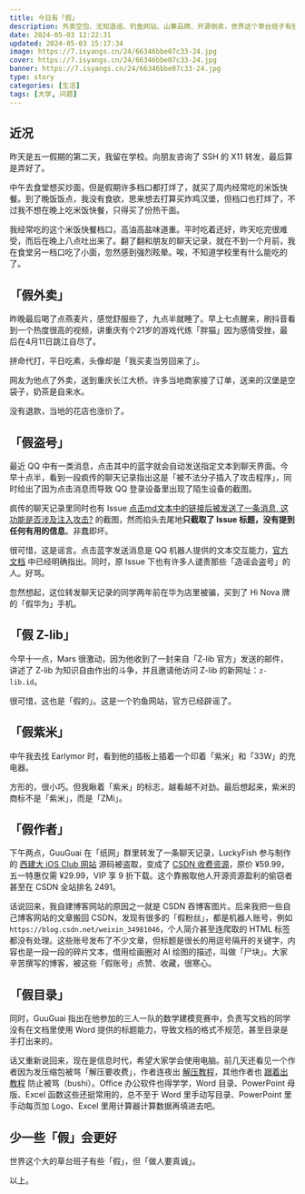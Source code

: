 ```yaml
---
title: 今日有「假」
description: 外卖空包、无知造谣、钓鱼网站、山寨品牌、开源倒卖，世界这个草台班子有些「假」。
date: 2024-05-03 12:22:31
updated: 2024-05-03 15:17:34
image: https://7.isyangs.cn/24/66346bbe07c33-24.jpg
cover: https://7.isyangs.cn/24/66346bbe07c33-24.jpg
banner: https://7.isyangs.cn/24/66346bbe07c33-24.jpg
type: story
categories: [生活]
tags: [大学, 问题]
---
```


## 近况

昨天是五一假期的第二天，我留在学校。向朋友咨询了 SSH 的 X11 转发，最后算是弄好了。

中午去食堂想买炒面，但是假期许多档口都打烊了，就买了周内经常吃的米饭快餐。到了晚饭饭点，我没有食欲，思来想去打算买炸鸡汉堡，但档口也打烊了，不过我不想在晚上吃米饭快餐，只得买了份热干面。

我经常吃的这个米饭快餐档口，高油高盐味道重。平时吃着还好，昨天吃完很难受，而后在晚上八点吐出来了。翻了翻和朋友的聊天记录，就在不到一个月前，我在食堂另一档口吃了小面，忽然感到强烈眩晕。唉，不知道学校里有什么能吃的了。

## 「假外卖」

昨晚最后喝了点燕麦片，感觉舒服些了，九点半就睡了。早上七点醒来，刷抖音看到一个热度很高的视频，讲重庆有个21岁的游戏代练「胖猫」因为感情受挫，最后在4月11日跳江自尽了。

拼命代打，平日吃素，头像却是「我买麦当劳回来了」。

网友为他点了外卖，送到重庆长江大桥。许多当地商家接了订单，送来的汉堡是空袋子，奶茶是自来水。

没有退款，当地的花店也涨价了。

## 「假盗号」

最近 QQ 中有一类消息，点击其中的蓝字就会自动发送指定文本到聊天界面。今早十点半，看到一段疯传的聊天记录指出这是「被不法分子插入了攻击程序」，同时给出了因为点击消息而导致 QQ 登录设备里出现了陌生设备的截图。

疯传的聊天记录里同时也有 Issue [点击md文本中的链接后被发送了一条消息, 这功能是否涉及注入攻击?](https://github.com/tencent-connect/bot-docs/issues/205) 的截图，然而掐头去尾地**只截取了 Issue 标题，没有提到任何有用的信息**。非蠢即坏。

很可惜，这是谣言。点击蓝字发送消息是 QQ 机器人提供的文本交互能力，[官方文档](https://bot.q.qq.com/wiki/develop/api-v2/server-inter/message/trans/text-chain.html) 中已经明确指出。同时，原 Issue 下也有许多人谴责那些「造谣会盗号」的人。好骂。

忽然想起，这位转发聊天记录的同学两年前在华为店里被骗，买到了 Hi Nova 牌的「假华为」手机。

## 「假 Z-lib」

今早十一点，Mars 很激动，因为他收到了一封来自「Z-lib 官方」发送的邮件，讲述了 Z-lib 为知识自由作出的斗争，并且邀请他访问 Z-lib 的新网址：`z-lib.id`。

很可惜，这也是「假的」。这是一个钓鱼网站，官方已经辟谣了。

## 「假紫米」

中午我去找 Earlymor 时，看到他的插板上插着一个印着「紫米」和「33W」的充电器。

方形的，很小巧。但我瞅着「紫米」的标志，越看越不对劲。最后想起来，紫米的商标不是「紫米」，而是「ZMi」。

## 「假作者」

下午两点，GuuGuai 在「纸网」群里转发了一条聊天记录，LuckyFish 参与制作的 [西建大 iOS Club 网站](https://gitee.com/XAUATiOSClub/iOSClub.Website) 源码被盗取，变成了 <a href="https://download.csdn.net/download/weixin_44087733/89048417" rel="noopener noreferrer nofollow">CSDN 收费资源</a>，原价 ¥59.99，五一特惠仅需 ¥29.99，VIP 享 9 折下载。这个靠搬取他人开源资源盈利的偷窃者甚至在 CSDN 全站排名 2491。

话说回来，我自建博客网站的原因之一就是 CSDN 吞博客图片。后来我把一些自己博客网站的文章搬回 CSDN，发现有很多的「假粉丝」，都是机器人账号，例如 `https://blog.csdn.net/weixin_34981046`，个人简介甚至连爬取的 HTML 标签都没有处理。这些账号发布了不少文章，但标题是很长的用逗号隔开的关键字，内容也是一段一段的碎片文本，借用绘画圈对 AI 绘图的描述，叫做「尸块」。大家辛苦撰写的博客，被这些「假账号」点赞、收藏，很寒心。

## 「假目录」

同时，GuuGuai 指出在他参加的三人一队的数学建模竞赛中，负责写文档的同学没有在文档里使用 Word 提供的标题能力，导致文档的格式不规范，甚至目录是手打出来的。

话又重新说回来，现在是信息时代，希望大家学会使用电脑。前几天还看见一个作者因为发压缩包被骂「解压要收费」，作者连夜出 [解压教程](https://www.bilibili.com/video/BV11w4m1y7kA)，其他作者也 [跟着出教程](https://www.bilibili.com/video/BV18z42167dQ) 防止被骂（bushi）。Office 办公软件也得学学，Word 目录、PowerPoint 母版、Excel 函数这些还挺常用的，总不至于 Word 里手动写目录、PowerPoint 里手动每页加 Logo、Excel 里用计算器计算数据再填进去吧。

## 少一些「假」会更好

世界这个大的草台班子有些「假」，但「做人要真诚」。

以上。